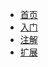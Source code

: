 <!-- docs/_sidebar.md 侧边栏-->

* [首页](/)
* [入门](_use)
* [注解](_annotaions)
* [扩展](_extend)


[//]: # (* [指南]&#40;zh-cn/guide&#41;)